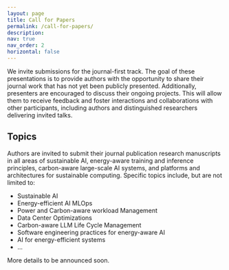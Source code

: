 ```yaml
---
layout: page
title: Call for Papers
permalink: /call-for-papers/
description: 
nav: true
nav_order: 2
horizontal: false
---
```


We invite submissions for the journal-first track. The goal of these presentations is to provide authors with the opportunity to share their journal work that has not yet been publicly presented. Additionally, presenters are encouraged to discuss their ongoing projects. This will allow them to receive feedback and foster interactions and collaborations with other participants, including authors and distinguished researchers delivering invited talks.

## Topics
Authors are invited to submit their journal publication research manuscripts in all areas of sustainable AI, energy-aware training and inference principles, carbon-aware large-scale AI systems, and platforms and architectures for sustainable computing. Specific topics include, but are not limited to:

- Sustainable AI
- Energy-efficient AI MLOps
- Power and Carbon-aware workload Management
- Data Center Optimizations
- Carbon-aware LLM Life Cycle Management
- Software engineering practices for energy-aware AI
- AI for energy-efficient systems
- ...

More details to be announced soon.
